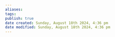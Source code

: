```yaml
---
aliases: 
tags: 
publish: true
date created: Sunday, August 18th 2024, 4:36 pm
date modified: Sunday, August 18th 2024, 4:36 pm
---
```

